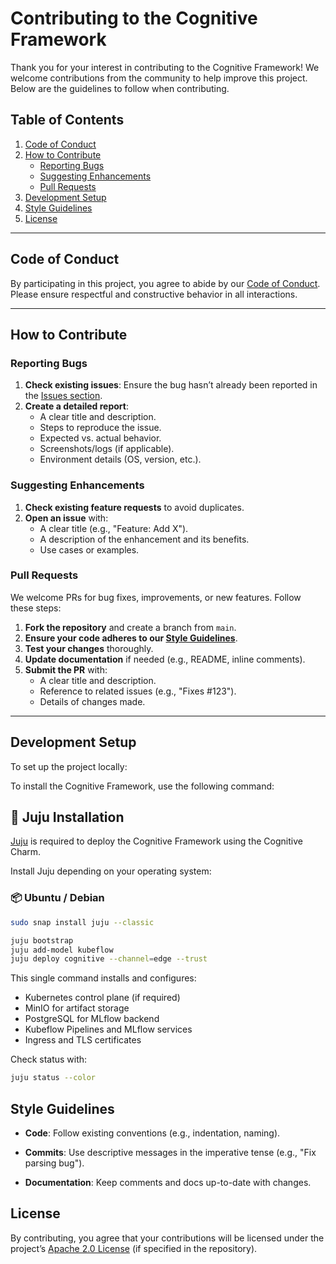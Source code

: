 # Contributing to the Cognitive Framework

Thank you for your interest in contributing to the Cognitive Framework! We welcome contributions from the community to help improve this project. Below are the guidelines to follow when contributing.

## Table of Contents
1. [Code of Conduct](#code-of-conduct)
2. [How to Contribute](#how-to-contribute)
   - [Reporting Bugs](#reporting-bugs)
   - [Suggesting Enhancements](#suggesting-enhancements)
   - [Pull Requests](#pull-requests)
3. [Development Setup](#development-setup)
4. [Style Guidelines](#style-guidelines)
5. [License](#license)

---

## Code of Conduct
By participating in this project, you agree to abide by our [Code of Conduct](CODE_OF_CONDUCT.md). Please ensure respectful and constructive behavior in all interactions.

---

## How to Contribute

### Reporting Bugs
1. **Check existing issues**: Ensure the bug hasn’t already been reported in the [Issues section](https://github.com/HIRO-MicroDataCenters-BV/Cognitive-Framework/issues).
2. **Create a detailed report**:
   - A clear title and description.
   - Steps to reproduce the issue.
   - Expected vs. actual behavior.
   - Screenshots/logs (if applicable).
   - Environment details (OS, version, etc.).

### Suggesting Enhancements
1. **Check existing feature requests** to avoid duplicates.
2. **Open an issue** with:
   - A clear title (e.g., "Feature: Add X").
   - A description of the enhancement and its benefits.
   - Use cases or examples.

### Pull Requests
We welcome PRs for bug fixes, improvements, or new features. Follow these steps:
1. **Fork the repository** and create a branch from `main`.
2. **Ensure your code adheres to our [Style Guidelines](#style-guidelines)**.
3. **Test your changes** thoroughly.
4. **Update documentation** if needed (e.g., README, inline comments).
5. **Submit the PR** with:
   - A clear title and description.
   - Reference to related issues (e.g., "Fixes #123").
   - Details of changes made.

---

## Development Setup
To set up the project locally:

To install the Cognitive Framework, use the following command:
## 🧰 Juju Installation

[Juju](https://juju.is) is required to deploy the Cognitive Framework using the Cognitive Charm.

Install Juju depending on your operating system:

### 📦 Ubuntu / Debian

```bash
sudo snap install juju --classic
```

```bash
juju bootstrap
juju add-model kubeflow
juju deploy cognitive --channel=edge --trust
```
This single command installs and configures:  
- Kubernetes control plane (if required)  
- MinIO for artifact storage  
- PostgreSQL for MLflow backend  
- Kubeflow Pipelines and MLflow services  
- Ingress and TLS certificates  

Check status with:

```bash
juju status --color
```

## Style Guidelines
- **Code**: Follow existing conventions (e.g., indentation, naming).

- **Commits**: Use descriptive messages in the imperative tense (e.g., "Fix parsing bug").

- **Documentation**: Keep comments and docs up-to-date with changes.

## License
By contributing, you agree that your contributions will be licensed under the project’s [Apache 2.0 License](./LICENSE)  (if specified in the repository).